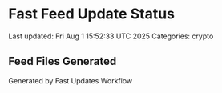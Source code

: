 # Fast Feed Update Status
Last updated: Fri Aug  1 15:52:33 UTC 2025
Categories: crypto

## Feed Files Generated

Generated by Fast Updates Workflow
